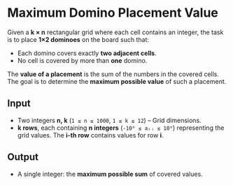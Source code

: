 # Maximum Domino Placement Value  

Given a **k × n** rectangular grid where each cell contains an integer, the task is to place **1×2 dominoes** on the board such that:  
- Each domino covers exactly **two adjacent cells**.  
- No cell is covered by more than **one** domino.  

The **value of a placement** is the sum of the numbers in the covered cells. The goal is to determine the **maximum possible value** of such a placement.  

## Input  
- Two integers **n, k** (`1 ≤ n ≤ 1000`, `1 ≤ k ≤ 12`) – Grid dimensions.  
- **k rows**, each containing **n integers** (`-10⁶ ≤ aᵢⱼ ≤ 10⁶`) representing the grid values. The **i-th row** contains values for row **i**.  

## Output  
- A single integer: the **maximum possible sum** of covered values.  
